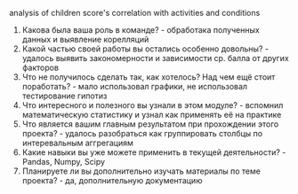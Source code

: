 analysis of children score's correlation with activities and conditions
1. Какова была ваша роль в команде? - обработака полученных данных и выявление корелляций
2. Какой частью своей работы вы остались особенно довольны? - удалось выявить закономерности и зависимости ср. балла от других факторов
3. Что не получилось сделать так, как хотелось? Над чем ещё стоит поработать? - мало использовал графики, не использовал тестирование гипотиз
4. Что интересного и полезного вы узнали в этом модуле? - вспомнил математическую статистику и узнал как применять её на практике
5. Что является вашим главным результатом при прохождении этого проекта? - удалось разобраться как группировать столбцы по интеревальным аггрегациям
6. Какие навыки вы уже можете применить в текущей деятельности? - Pandas, Numpy, Scipy
7. Планируете ли вы дополнительно изучать материалы по теме проекта? - да, дополнительную документацию
